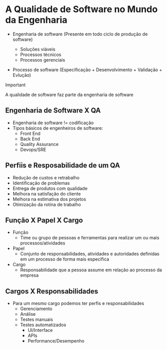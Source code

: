 # A Qualidade de Software no Mundo da Engenharia

* Engenharia de software (Presente em todo ciclo de produção de software)
    * Soluções viáveis
    * Processos técnicos
    * Processos gerenciais

* Processo de software (Especificação + Desenvolvimento + Validação + Evlução)

> [!IMPORTANT]
> A qualidade de software faz parte da engenharia de software

## Engenharia de Software X QA

* Engenharia de software != codificação
* Tipos básicos de engenheiros de software:
    * Front End
    * Back End
    * Quality Assurance
    * Devops/SRE

## Perfiis e Resposabilidade de um QA

* Redução de custos e retrabalho
* Identificação de problemas
* Entrega de produtos com qualidade
* Melhora na satisfação do cliente
* Melhora na estimativa dos projetos
* Otimização da rotina de trabalho

## Função X Papel X Cargo

* Função
    * Time ou grupo de pessoas e ferramentas para realizar um ou mais processos/atividades
* Papel
    * Conjunto de responsabilidades, atividades e autoridades definidas em um processo de forma mais especifica
* Cargo
    * Responsabilidade que a pessoa assume em relação ao processo da empresa

## Cargos X Responsabilidades

* Para um mesmo cargo podemos ter perfis e responsabilidades
    * Gerenciamento
    * Análise
    * Testes manuais
    * Testes automatizados
        * UI/Interface
        * APIs
        * Performance/Desempenho